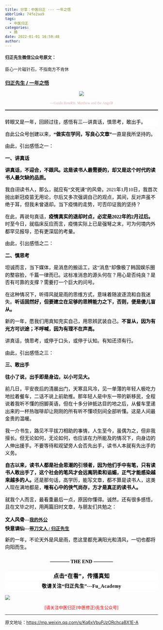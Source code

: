 ```yaml
---
title: 分享：中医归正 --- 一年之悟
abbrlink: 74fe2aa9
tags:
  - 中医归正
categories:
  - 摘
date: 2022-01-01 16:59:48
author:
---
```


#### 归正先生微信公众号原文：

臣心一片磁针石，不指南方不肯休

<!-- more -->

###  [归正先生 / 一年之悟](https://mp.weixin.qq.com/s/Kq6xVbuPJzORchcaBX1E-A "跳转至原文")



<div class="rich_media_content ">
                    <p style="text-align: center;margin-bottom: 5px;"><img class="rich_pages wxw-img js_insertlocalimg" data-ratio="1.1952191235059761" data-s="300,640" data-type="jpeg" data-w="753" style="height: auto !important;" src="https://tvax1.sinaimg.cn/large/8bf740e1gy1gxy8yc2jz9j20kx0p0k4s.jpg"  /></p><p style="margin-bottom: 10px;white-space: normal;text-align: center;line-height: normal;"><span style="background-color: rgb(255, 255, 255);color: rgb(215, 171, 169);font-family: 仿宋;font-size: 12px;">---Guido Reni《St. Matthew and the Angel》</span><br  /></p><hr style="white-space: normal;border-style: solid;border-right-width: 0px;border-bottom-width: 0px;border-left-width: 0px;border-color: rgba(0, 0, 0, 0.1);transform-origin: 0px 0px;transform: scale(1, 0.5);"  /><section style="white-space: normal;background: white;margin-bottom: 15px;margin-top: 25px;line-height: 1.75em;"><span style="color: rgb(0, 0, 0);font-family: 仿宋;font-size: 16px;">转眼又是一年，回顾过往，感悟有三---讲真话，慎思考，敢出手。</span></section><section style="margin-bottom: 15px;margin-top: 15px;line-height: 1.75em;"><span style="color: rgb(0, 0, 0);font-family: 仿宋;font-size: 16px;">自此公众号创建以来，<strong>“做实在学问，写良心文章”</strong>一直是我所坚持的。</span></section><section style="margin-bottom: 15px;margin-top: 15px;line-height: 1.75em;"><span style="color: rgb(0, 0, 0);font-family: 仿宋;font-size: 16px;">由此，引出感悟之一：</span><span style="color: rgb(0, 0, 0);font-family: 仿宋;font-size: 16px;"></span></section><section style="margin-bottom: 15px;margin-top: 15px;line-height: 1.75em;"><strong><span style="color: rgb(0, 0, 0);font-family: 仿宋;font-size: 16px;">一、讲真话</span></strong><span style="color: rgb(0, 0, 0);font-family: 仿宋;font-size: 16px;"></span></section><section style="margin-bottom: 15px;margin-top: 15px;line-height: 1.75em;"><strong><span style="color: rgb(0, 0, 0);font-family: 仿宋;font-size: 16px;">讲真话，不迎合，不跟风。这是读书人最需要的，却又是这个时代的读书人最欠缺的品质。</span></strong><span style="color: rgb(0, 0, 0);font-family: 仿宋;font-size: 16px;"></span></section><section style="margin-bottom: 15px;margin-top: 15px;line-height: 1.75em;"><span style="color: rgb(0, 0, 0);font-family: 仿宋;font-size: 16px;">我自诩读书人，那么，就应有“文死谏”的风骨。2021年1月10日，我首次抛出新冠疫苗无用论，尔后又多次强调自己的观点，其间，反对声虽不绝于耳，但我未曾退却。当下疫情的走势，可否印证我的坚持？</span></section><section style="margin-bottom: 15px;margin-top: 15px;line-height: 1.75em;"><span style="color: rgb(0, 0, 0);font-family: 仿宋;font-size: 16px;">在此，再说句真话，<strong>疫情真实的退却时点，必定是2022年的2月过后。</strong>时至今日，就临床反应而言，疫情实际上已是强弩之末，可为何境内外都罕见报导，恐有更深层的考量。</span></section><section style="margin-bottom: 15px;margin-top: 15px;line-height: 1.75em;"><span style="color: rgb(0, 0, 0);font-family: 仿宋;font-size: 16px;">由此，引出感悟之二：</span></section><section style="margin-bottom: 15px;margin-top: 15px;line-height: 1.75em;"><strong><span style="color: rgb(0, 0, 0);font-family: 仿宋;font-size: 16px;">二、慎思考</span></strong><span style="color: rgb(0, 0, 0);font-family: 仿宋;font-size: 16px;"></span></section><section style="margin-bottom: 15px;margin-top: 15px;line-height: 1.75em;"><span style="color: rgb(0, 0, 0);font-family: 仿宋;font-size: 16px;">坦诚而言，当下媒体，是消息的搬运工，这“消息”却像极了韩国娱乐圈的整容脸，千篇一律而已。这标准消息的源头何在？用心是否纯良？是否有可靠的支撑？需要打一个巨大的问号。</span></section><section style="margin-bottom: 15px;margin-top: 15px;line-height: 1.75em;"><span style="color: rgb(0, 0, 0);font-family: 仿宋;font-size: 16px;">在这种情况下，听得风就是雨的思维方式，意味着随波逐流和自我迷失。<strong>听话固然好，但要建立在足够的思辨能力之下，否则，便是傻儿盲从。</strong></span></section><section style="margin-bottom: 15px;margin-top: 15px;line-height: 1.75em;"><span style="color: rgb(0, 0, 0);font-family: 仿宋;font-size: 16px;">新的一年，愿我们用真知充实自己，用思辨武装自己。<strong>不盲从，因为有光方可识途；不呼喊，因为有理不在声高。</strong></span></section><section style="margin-bottom: 15px;margin-top: 15px;line-height: 1.75em;"><span style="color: rgb(0, 0, 0);font-family: 仿宋;font-size: 16px;">讲真话，慎思考，或停于口头，或停于认知。有知还须有行。</span></section><section style="margin-bottom: 15px;margin-top: 15px;line-height: 1.75em;"><span style="color: rgb(0, 0, 0);font-family: 仿宋;font-size: 16px;">由此，引出感悟之三：</span></section><section style="margin-top: 15px;margin-bottom: 15px;line-height: 1.75em;"><strong><span style="color: rgb(0, 0, 0);font-family: 仿宋;font-size: 16px;">三、敢出手</span></strong><span style="color: rgb(0, 0, 0);font-family: 仿宋;font-size: 16px;"></span></section><section style="margin-top: 15px;margin-bottom: 15px;line-height: 1.75em;"><strong><span style="color: rgb(0, 0, 0);font-family: 仿宋;font-size: 16px;">往小了说，出手即是身边，以小可见大。</span></strong><br  /></section><section style="margin-top: 15px;margin-bottom: 15px;line-height: 1.75em;"><span style="color: rgb(0, 0, 0);font-family: 仿宋;font-size: 16px;"></span></section><section style="margin-top: 15px;margin-bottom: 15px;line-height: 1.75em;"><span style="color: rgb(0, 0, 0);font-family: 仿宋;font-size: 16px;">前几日，平安夜后的清晨出门，天寒且风冷，见一单薄的年轻人极吃力地拉着餐车，二话不说上前助推。那年轻人是中东一带的新移民，全程说着我听不懂的拐脚英语，但在十多分钟抵达目的地之后，从餐车里递出来的一杯热咖啡却让刚刚的所有听不懂顷刻间全部听懂。这是人间最金贵的温暖。</span></section><section style="margin-top: 15px;margin-bottom: 15px;line-height: 1.75em;"><span style="color: rgb(0, 0, 0);font-family: 仿宋;font-size: 16px;">我一介书生，路见不平拔刀相助的事情，人生至今，虽偶为之，但非我擅长。但无论如何，无论如何，也应该在力所能及的情况下，向身边的人伸出援手。不要等待和观望旁人会否先出手，读书人本就有先出手的义务。</span></section><section style="margin-top: 15px;margin-bottom: 15px;line-height: 1.75em;"><span style="color: rgb(0, 0, 0);font-family: 仿宋;font-size: 16px;"><strong>自古以来，读书人都是社会思潮的引领者，因为他们手中有笔，只有读书人敢出手了，这个社会的笔风才会远离阴柔和谄媚，正气才能感染越来越多的人。</strong></span><span style="color: rgb(0, 0, 0);font-family: 仿宋;font-size: 16px;">还是那句话，高学历，能写文章，都不算是读书人，这类人现在满地都是，</span><strong style="color: rgb(0, 0, 0);font-family: 仿宋;font-size: 16px;">唯有心中的侠气尚存，方才是真正的读书人。</strong></section><section style="margin-top: 15px;margin-bottom: 15px;line-height: 1.75em;"><span style="color: rgb(0, 0, 0);font-family: 仿宋;font-size: 16px;"></span></section><section style="margin-top: 15px;margin-bottom: 15px;line-height: 1.75em;"><span style="color: rgb(0, 0, 0);font-family: 仿宋;font-size: 16px;">就我个人而言，最看重最后一点，原因你懂得。诚然，还有很多感悟，且在文毕之时，用两篇旧时文章，与朋友们共勉之：</span></section><section style="margin-top: 15px;margin-bottom: 5px;"><strong><span style="color: rgb(0, 0, 0);font-family: 仿宋;font-size: 16px;">文人风骨</span></strong><span style="color: rgb(0, 0, 0);font-family: 仿宋;font-size: 16px;">---</span><span style="color: rgb(0, 0, 0);font-family: 仿宋;font-size: 15px;text-decoration: underline;"><a target="_blank" href="http://mp.weixin.qq.com/s?__biz=MzI5NzQzMzY5NQ==&amp;mid=2247484206&amp;idx=1&amp;sn=9054007f9de7c685fe6ccbb05bd5a514&amp;chksm=ecb46c1edbc3e5086a2156a64a73a6a38c7d6fda435e6bd65e127a851fffe90d64be8856af42&amp;scene=21#wechat_redirect" textvalue="我的外公" linktype="text" imgurl="" imgdata="null" data-itemshowtype="0" tab="innerlink" data-linktype="2"><strong>我的外公</strong></a></span></section><section style="margin-bottom: 15px;margin-top: 5px;"><strong><span style="color: rgb(0, 0, 0);font-family: 仿宋;font-size: 16px;">快意谪仙</span></strong><span style="color: rgb(0, 0, 0);font-family: 仿宋;font-size: 16px;">---</span><span style="color: rgb(0, 0, 0);font-family: 仿宋;font-size: 15px;text-decoration: underline;"><a target="_blank" href="http://mp.weixin.qq.com/s?__biz=MzI5NzQzMzY5NQ==&amp;mid=2247484609&amp;idx=1&amp;sn=49588922a705e49c1826e1d9bb95c410&amp;chksm=ecb46bf1dbc3e2e771d02dc512bb1a93932ddcf8df998aafce6cae9eb1c133215c542a962b1a&amp;scene=21#wechat_redirect" textvalue="带刀文人 / 归正先生" linktype="text" imgurl="" imgdata="null" data-itemshowtype="0" tab="innerlink" data-linktype="2"><strong>带刀文人 / 归正先生</strong></a></span></section><section style="margin-top: 15px;margin-bottom: 15px;line-height: 1.75em;"><span style="color: rgb(0, 0, 0);font-family: 仿宋;font-size: 16px;">新的一年，不论天外是风是雨，愿</span><span style="color: rgb(0, 0, 0);font-family: 仿宋;font-size: 16px;">这里都充满阳光和清风，一切也都将向阳而生。</span></section><section style="margin-top: 25px;margin-bottom: 5px;white-space: normal;text-align: center;"><strong><span style="color: rgb(0, 0, 0);font-family: 仿宋;font-size: 16px;">———— THE&nbsp;END ————</span></strong></section><p style="margin-top: 25px;margin-bottom: 5px;white-space: normal;max-width: 100%;font-family: -apple-system, BlinkMacSystemFont, &quot;Helvetica Neue&quot;, &quot;PingFang SC&quot;, &quot;Hiragino Sans GB&quot;, &quot;Microsoft YaHei UI&quot;, &quot;Microsoft YaHei&quot;, Arial, sans-serif;letter-spacing: 0.544px;font-size: 16px;color: rgb(62, 62, 62);text-align: center;line-height: 1.75em;background-color: rgb(255, 255, 255);box-sizing: border-box !important;overflow-wrap: break-word !important;"><strong style="max-width: 100%;box-sizing: border-box !important;overflow-wrap: break-word !important;"><span style="max-width: 100%;font-size: 18px;color: rgb(0, 0, 0);font-family: 仿宋;letter-spacing: 0.5px;box-sizing: border-box !important;overflow-wrap: break-word !important;">点击“在看”，传播真知</span></strong></p><p style="margin-top: 5px;margin-bottom: 5px;white-space: normal;max-width: 100%;font-family: -apple-system, BlinkMacSystemFont, &quot;Helvetica Neue&quot;, &quot;PingFang SC&quot;, &quot;Hiragino Sans GB&quot;, &quot;Microsoft YaHei UI&quot;, &quot;Microsoft YaHei&quot;, Arial, sans-serif;letter-spacing: 0.544px;font-size: 16px;color: rgb(62, 62, 62);text-align: center;background-color: rgb(255, 255, 255);line-height: normal;box-sizing: border-box !important;overflow-wrap: break-word !important;"><strong style="max-width: 100%;box-sizing: border-box !important;overflow-wrap: break-word !important;"><span style="max-width: 100%;font-size: 18px;color: rgb(0, 0, 0);font-family: 仿宋;letter-spacing: 0.5px;box-sizing: border-box !important;overflow-wrap: break-word !important;"><strong style="max-width: 100%;color: rgb(62, 62, 62);font-size: 16px;box-sizing: border-box !important;overflow-wrap: break-word !important;"><span style="max-width: 100%;color: rgb(0, 0, 0);box-sizing: border-box !important;overflow-wrap: break-word !important;">敬请关注“归正先生”---Fu_Academy</span></strong></span></strong></p><p style="margin-top: 5px;white-space: normal;text-align: center;line-height: normal;"><img class="rich_pages wxw-img js_insertlocalimg" data-backh="289" data-backw="578" data-ratio="0.50078125" data-s="300,640" data-type="png" data-w="1280" style="width: 578px;height: auto !important;" data-src="https://mmbiz.qpic.cn/mmbiz_png/zjaJCl7DLpVKRC65ufmbGmuW2lHdBt8icKFOokwHAzd5D6xDM99b8ia0dpnR1FQzd8V0tIIcy5FARc5VjdZVhmUA/640?wx_fmt=png"  /></p>
					<img style="clear: both; display: block; margin:auto;" src="http://wx1.sinaimg.cn/mw690/8bf740e1gy1fgqt1hfuomj20hs0bzmyp.jpg" /><p style="text-align: center; color: red">[请关注中医归正(中医修正)先生公众号]</p><hr />
                </div>



原文地址：https://mp.weixin.qq.com/s/Kq6xVbuPJzORchcaBX1E-A


